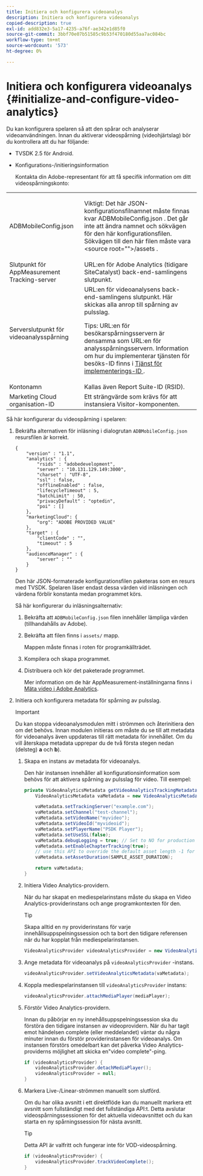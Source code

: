 ```yaml
---
title: Initiera och konfigurera videoanalys
description: Initiera och konfigurera videoanalys
copied-description: true
exl-id: add832e3-5a17-4235-a76f-ae342e1d85f0
source-git-commit: 3bbf70e07b51585c9b53f470180d55aa7ac084bc
workflow-type: tm+mt
source-wordcount: '573'
ht-degree: 0%

---
```


# Initiera och konfigurera videoanalys {#initialize-and-configure-video-analytics}

Du kan konfigurera spelaren så att den spårar och analyserar videoanvändningen.
Innan du aktiverar videospårning (videohjärtslag) bör du kontrollera att du har följande:

* TVSDK 2.5 för Android.
* Konfigurations-/initieringsinformation

   Kontakta din Adobe-representant för att få specifik information om ditt videospårningskonto:

<table id="table_3565328ABBEE4605A92EAE1ADE5D6F84"> 
 <tbody> 
  <tr> 
   <td colname="col1"> <span class="filepath"> ADBMobileConfig.json </span> </td> 
   <td colname="col2"> <p>Viktigt: Det här JSON-konfigurationsfilnamnet måste finnas kvar <span class="filepath"> ADBMobileConfig.json </span>. Det går inte att ändra namnet och sökvägen för den här konfigurationsfilen. Sökvägen till den här filen måste vara <span class="filepath"> &lt;source root=""&gt;/assets </span>. </p> </td> 
  </tr> 
  <tr> 
   <td colname="col1"> Slutpunkt för AppMeasurement Tracking-server </td> 
   <td colname="col2"> URL:en för Adobe Analytics (tidigare SiteCatalyst) back-end-samlingens slutpunkt. </td> 
  </tr> 
  <tr> 
   <td colname="col1"> Serverslutpunkt för videoanalysspårning </td> 
   <td colname="col2"> URL:en för videoanalysens back-end-samlingens slutpunkt. Här skickas alla anrop till spårning av pulsslag. <p>Tips: URL:en för besökarspårningsservern är densamma som URL:en för analysspårningsservern. Information om hur du implementerar tjänsten för besöks-ID finns i <a href="https://experienceleague.adobe.com/docs/id-service/using/implementation/setup-target.html?lang=en" format="html" scope="external"> Tjänst för implementerings-ID </a>. </p> </td> 
  </tr> 
  <tr> 
   <td colname="col1"> Kontonamn </td> 
   <td colname="col2"> Kallas även Report Suite-ID (RSID). </td> 
  </tr> 
  <tr> 
   <td colname="col1"> Marketing Cloud organisation-ID </td> 
   <td colname="col2"> Ett strängvärde som krävs för att instansiera Visitor-komponenten. </td> 
  </tr> 
 </tbody> 
</table>

Så här konfigurerar du videospårning i spelaren:

1. Bekräfta alternativen för inläsning i dialogrutan `ADBMobileConfig.json` resursfilen är korrekt.

   ```
   { 
       "version" : "1.1", 
       "analytics" : { 
           "rsids" : "adobedevelopment", 
           "server" : "10.131.129.149:3000", 
           "charset" : "UTF-8", 
           "ssl" : false, 
           "offlineEnabled" : false, 
           "lifecycleTimeout" : 5, 
           "batchLimit" : 50, 
           "privacyDefault" : "optedin", 
           "poi" : [] 
       }, 
       "marketingCloud": { 
           "org": "ADOBE PROVIDED VALUE"  
       }, 
       "target" : { 
           "clientCode" : "", 
           "timeout" : 5 
       }, 
       "audienceManager" : { 
           "server" : "" 
       } 
   }
   ```

   Den här JSON-formaterade konfigurationsfilen paketeras som en resurs med TVSDK. Spelaren läser endast dessa värden vid inläsningen och värdena förblir konstanta medan programmet körs.

   Så här konfigurerar du inläsningsalternativ:


   1. Bekräfta att `ADBMobileConfig.json` filen innehåller lämpliga värden (tillhandahålls av Adobe).
   1. Bekräfta att filen finns i `assets/` mapp.

      Mappen måste finnas i roten för programkällträdet.

   1. Kompilera och skapa programmet.
   1. Distribuera och kör det paketerade programmet.

      Mer information om de här AppMeasurement-inställningarna finns i [Mäta video i Adobe Analytics](https://experienceleague.adobe.com/docs/media-analytics/using/media-overview.html?lang=en).

1. Initiera och konfigurera metadata för spårning av pulsslag.

   >[!IMPORTANT]
   >
   >Du kan stoppa videoanalysmodulen mitt i strömmen och återinitiera den om det behövs. Innan modulen initieras om måste du se till att metadata för videoanalys även uppdateras till rätt metadata för innehållet. Om du vill återskapa metadata upprepar du de två första stegen nedan (delsteg) **a** och **b**).

   1. Skapa en instans av metadata för videoanalys.

      Den här instansen innehåller all konfigurationsinformation som behövs för att aktivera spårning av pulsslag för video. Till exempel:

      ```java
      private VideoAnalyticsMetadata getVideoAnalyticsTrackingMetadata() { 
          VideoAnalyticsMetadata vaMetadata = new VideoAnalyticsMetadata(); 
      
          vaMetadata.setTrackingServer("example.com"); 
          vaMetadata.setChannel("test-channel"); 
          vaMetadata.setVideoName("myvideo"); 
          vaMetadata.setVideoId("myvideoid"); 
          vaMetadata.setPlayerName("PSDK Player"); 
          vaMetadata.setUseSSL(false); 
          vaMetadata.debugLogging = true; // Set to NO for production deployment. 
          vaMetadata.setEnableChapterTracking(true); 
          // use this API to override the default asset length -1 for live streams 
          vaMetadata.setAssetDuration(SAMPLE_ASSET_DURATION); 
      
          return vaMetadata; 
      }
      ```

   1. Initiera Video Analytics-providern.

      När du har skapat en mediespelarinstans måste du skapa en Video Analytics-providerinstans och ange programkontexten för den.

      >[!TIP]
      >
      >Skapa alltid en ny providerinstans för varje innehållsuppspelningssession och ta bort den tidigare referensen när du har kopplat från mediespelarinstansen.

      ```java
      VideoAnalyticsProvider videoAnalyticsProvider = new VideoAnalyticsProvider(appContext); 
      ```

   1. Ange metadata för videoanalys på `videoAnalyticsProvider` -instans.

      ```java
      videoAnalyticsProvider.setVideoAnalyticsMetadata(vaMetadata);
      ```

   1. Koppla mediespelarinstansen till `videoAnalyticsProvider` instans:

      ```java
      videoAnalyticsProvider.attachMediaPlayer(mediaPlayer); 
      ```

   1. Förstör Video Analytics-providern.

      Innan du påbörjar en ny innehållsuppspelningssession ska du förstöra den tidigare instansen av videoprovidern. När du har tagit emot händelsen complete (eller meddelandet) väntar du några minuter innan du förstör providerinstansen för videoanalys. Om instansen förstörs omedelbart kan det påverka Video Analytics-providerns möjlighet att skicka en&quot;video complete&quot;-ping.

      ```java
      if (videoAnalyticsProvider) { 
          videoAnalyticsProvider.detachMediaPlayer(); 
          videoAnalyticsProvider = null; 
      }
      ```

   1. Markera Live-/Linear-strömmen manuellt som slutförd.

      Om du har olika avsnitt i ett direktflöde kan du manuellt markera ett avsnitt som fullständigt med det fullständiga API:t. Detta avslutar videospårningssessionen för det aktuella videoavsnittet och du kan starta en ny spårningssession för nästa avsnitt.

      >[!TIP]
      >
      >Detta API är valfritt och fungerar inte för VOD-videospårning.

      ```java
      if (videoAnalyticsProvider) { 
          videoAnalyticsProvider.trackVideoComplete();    
      }
      ```
